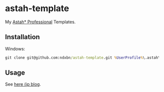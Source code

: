 # astah-template
My [Astah* Professional](https://astah.change-vision.com/ja/product/astah-professional.html) Templates.

## Installation

Windows:

```cmd
git clone git@github.com:ndxbn/astah-template.git %UserProfile%\.astah\professional\template
```

## Usage

See [here (jp blog](https://ja.astahblog.com/2014/11/09/user-template/).
